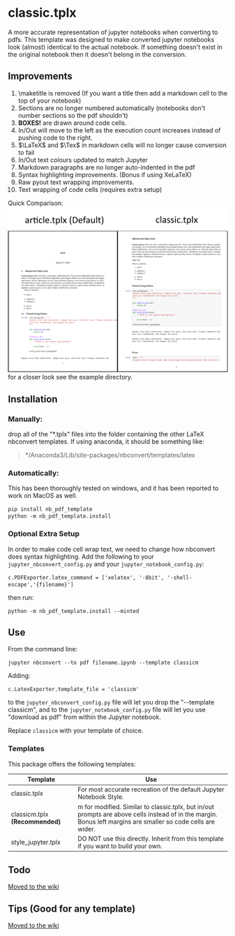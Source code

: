 # classic.tplx
A more accurate representation of jupyter notebooks when converting to pdfs.
This template was designed to make converted jupyter notebooks look (almost) identical to the actual notebook. If something doesn't exist in the original notebook then it doesn't belong in the conversion.

## Improvements
1. \maketitle is removed (If you want a title then add a markdown cell to the top of your notebook)
2. Sections are no longer numbered automatically (notebooks don't number sections so the pdf shouldn't)
3. **BOXES!** are drawn around code cells.
4. In/Out will move to the left as the execution count increases instead of pushing code to the right.
5. $\LaTeX$ and $\Tex$ in markdown cells will no longer cause conversion to fail
6. In/Out text colours updated to match Jupyter
7. Markdown paragraphs are no longer auto-indented in the pdf
8. Syntax highlighting improvements. (Bonus if using XeLaTeX)
9. Raw pyout text wrapping improvements.
10. Text wrapping of code cells (requires extra setup)

Quick Comparison:
![comparison](example/comparison.png)
for a closer look see the example directory.

## Installation

### Manually:
drop all of the "*.tplx" files into the folder containing the other LaTeX nbconvert templates. If using anaconda, it should be something like: 
> */Anaconda3/Lib/site-packages/nbconvert/templates/latex

### Automatically:
This has been thoroughly tested on windows, and it has been reported to work on MacOS as well.
```
pip install nb_pdf_template
python -m nb_pdf_template.install
```

### Optional Extra Setup
In order to make code cell wrap text, we need to change how nbconvert does syntax highlighting. Add the following to your ```jupyter_nbconvert_config.py``` and your ```jupyter_notebook_config.py```:
```
c.PDFExporter.latex_command = ['xelatex', '-8bit', '-shell-escape','{filename}']
```
then run:
```
python -m nb_pdf_template.install --minted
```

## Use
From the command line:
```
jupyter nbconvert --to pdf filename.ipynb --template classicm
```

Adding:
```
c.LatexExporter.template_file = 'classicm'
```
to the ```jupyter_nbconvert_config.py``` file will let you drop the "--template classicm", and to the ```jupyter_notebook_config.py``` file will let you use "download as pdf" from within the Jupyter notebook.

Replace ```classicm``` with your template of choice.

### Templates
This package offers the following templates:

Template | Use
---------|-------
classic.tplx | For most accurate recreation of the default Jupyter Notebook Style.
classicm.tplx **(Recommended)**| m for modified. Similar to classic.tplx, but in/out prompts are above cells instead of in the margin. Bonus left margins are smaller so code cells are wider.
style_jupyter.tplx | DO NOT use this directly. Inherit from this template if you want to build your own.

## Todo
[Moved to the wiki](https://github.com/t-makaro/nb_pdf_template/wiki/Todo-List)

## Tips (Good for any template)
[Moved to the wiki](https://github.com/t-makaro/nb_pdf_template/wiki/Tips)

